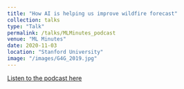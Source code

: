 ```yaml
---
title: "How AI is helping us improve wildfire forecast"
collection: talks
type: "Talk"
permalink: /talks/MLMinutes_podcast
venue: "ML Minutes"
date: 2020-11-03
location: "Stanford University"
image: "/images/G4G_2019.jpg"
---
```


<a href="https://www.mlminutes.com/post/2-predicting-wildfires-with-krishna-rao" target="_blank">Listen to the podcast here</a>
